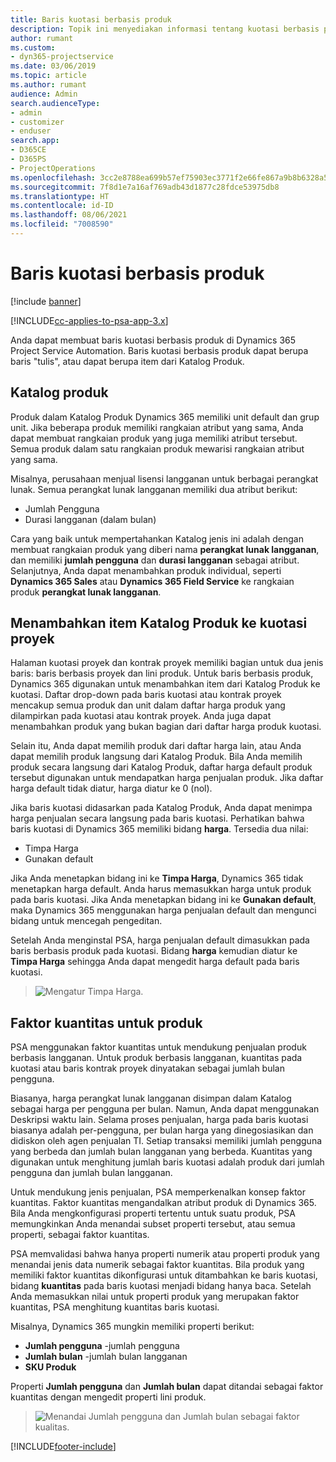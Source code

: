 ```yaml
---
title: Baris kuotasi berbasis produk
description: Topik ini menyediakan informasi tentang kuotasi berbasis produk.
author: rumant
ms.custom:
- dyn365-projectservice
ms.date: 03/06/2019
ms.topic: article
ms.author: rumant
audience: Admin
search.audienceType:
- admin
- customizer
- enduser
search.app:
- D365CE
- D365PS
- ProjectOperations
ms.openlocfilehash: 3cc2e8788ea699b57ef75903ec3771f2e66fe867a9b8b6328a55b484eb13ede4
ms.sourcegitcommit: 7f8d1e7a16af769adb43d1877c28fdce53975db8
ms.translationtype: HT
ms.contentlocale: id-ID
ms.lasthandoff: 08/06/2021
ms.locfileid: "7008590"
---
```

# <a name="product-based-quote-lines"></a>Baris kuotasi berbasis produk

[!include [banner](../includes/psa-now-project-operations.md)]

[!INCLUDE[cc-applies-to-psa-app-3.x](../includes/cc-applies-to-psa-app-3x.md)]


Anda dapat membuat baris kuotasi berbasis produk di Dynamics 365 Project Service Automation. Baris kuotasi berbasis produk dapat berupa baris "tulis", atau dapat berupa item dari Katalog Produk.

## <a name="product-catalog"></a>Katalog produk

Produk dalam Katalog Produk Dynamics 365 memiliki unit default dan grup unit. Jika beberapa produk memiliki rangkaian atribut yang sama, Anda dapat membuat rangkaian produk yang juga memiliki atribut tersebut. Semua produk dalam satu rangkaian produk mewarisi rangkaian atribut yang sama.

Misalnya, perusahaan menjual lisensi langganan untuk berbagai perangkat lunak. Semua perangkat lunak langganan memiliki dua atribut berikut:

- Jumlah Pengguna 
- Durasi langganan (dalam bulan)

Cara yang baik untuk mempertahankan Katalog jenis ini adalah dengan membuat rangkaian produk yang diberi nama **perangkat lunak langganan**, dan memiliki **jumlah pengguna** dan **durasi langganan** sebagai atribut. Selanjutnya, Anda dapat menambahkan produk individual, seperti **Dynamics 365 Sales** atau **Dynamics 365 Field Service** ke rangkaian produk **perangkat lunak langganan**.

## <a name="adding-product-catalog-items-to-a-project-quote"></a>Menambahkan item Katalog Produk ke kuotasi proyek

Halaman kuotasi proyek dan kontrak proyek memiliki bagian untuk dua jenis baris: baris berbasis proyek dan lini produk. Untuk baris berbasis produk, Dynamics 365 digunakan untuk menambahkan item dari Katalog Produk ke kuotasi. Daftar drop-down pada baris kuotasi atau kontrak proyek mencakup semua produk dan unit dalam daftar harga produk yang dilampirkan pada kuotasi atau kontrak proyek. Anda juga dapat menambahkan produk yang bukan bagian dari daftar harga produk kuotasi.

Selain itu, Anda dapat memilih produk dari daftar harga lain, atau Anda dapat memilih produk langsung dari Katalog Produk. Bila Anda memilih produk secara langsung dari Katalog Produk, daftar harga default produk tersebut digunakan untuk mendapatkan harga penjualan produk. Jika daftar harga default tidak diatur, harga diatur ke 0 (nol).

Jika baris kuotasi didasarkan pada Katalog Produk, Anda dapat menimpa harga penjualan secara langsung pada baris kuotasi. Perhatikan bahwa baris kuotasi di Dynamics 365 memiliki bidang **harga**. Tersedia dua nilai:

- Timpa Harga  
- Gunakan default

Jika Anda menetapkan bidang ini ke **Timpa Harga**, Dynamics 365 tidak menetapkan harga default. Anda harus memasukkan harga untuk produk pada baris kuotasi. Jika Anda menetapkan bidang ini ke **Gunakan default**, maka Dynamics 365 menggunakan harga penjualan default dan mengunci bidang untuk mencegah pengeditan.

Setelah Anda menginstal PSA, harga penjualan default dimasukkan pada baris berbasis produk pada kuotasi. Bidang **harga** kemudian diatur ke **Timpa Harga** sehingga Anda dapat mengedit harga default pada baris kuotasi.

> ![Mengatur Timpa Harga.](media/basic-guide-10.png)
 
## <a name="quantity-factors-for-products"></a>Faktor kuantitas untuk produk

PSA menggunakan faktor kuantitas untuk mendukung penjualan produk berbasis langganan. Untuk produk berbasis langganan, kuantitas pada kuotasi atau baris kontrak proyek dinyatakan sebagai jumlah bulan pengguna.

Biasanya, harga perangkat lunak langganan disimpan dalam Katalog sebagai harga per pengguna per bulan. Namun, Anda dapat menggunakan Deskripsi waktu lain. Selama proses penjualan, harga pada baris kuotasi biasanya adalah per-pengguna, per bulan harga yang dinegosiasikan dan didiskon oleh agen penjualan TI. Setiap transaksi memiliki jumlah pengguna yang berbeda dan jumlah bulan langganan yang berbeda. Kuantitas yang digunakan untuk menghitung jumlah baris kuotasi adalah produk dari jumlah pengguna dan jumlah bulan langganan.

Untuk mendukung jenis penjualan, PSA memperkenalkan konsep faktor kuantitas. Faktor kuantitas mengandalkan atribut produk di Dynamics 365. Bila Anda mengkonfigurasi properti tertentu untuk suatu produk, PSA memungkinkan Anda menandai subset properti tersebut, atau semua properti, sebagai faktor kuantitas.

PSA memvalidasi bahwa hanya properti numerik atau properti produk yang menandai jenis data numerik sebagai faktor kuantitas. Bila produk yang memiliki faktor kuantitas dikonfigurasi untuk ditambahkan ke baris kuotasi, bidang **kuantitas** pada baris kuotasi menjadi bidang hanya baca. Setelah Anda memasukkan nilai untuk properti produk yang merupakan faktor kuantitas, PSA menghitung kuantitas baris kuotasi.

Misalnya, Dynamics 365 mungkin memiliki properti berikut: 

- **Jumlah pengguna** -jumlah pengguna 
- **Jumlah bulan** -jumlah bulan langganan
- **SKU Produk** 

Properti **Jumlah pengguna** dan **Jumlah bulan** dapat ditandai sebagai faktor kuantitas dengan mengedit properti lini produk. 

> ![Menandai Jumlah pengguna dan Jumlah bulan sebagai faktor kualitas.](media/basic-guide-11.png)
 


[!INCLUDE[footer-include](../includes/footer-banner.md)]